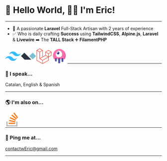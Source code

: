 # 👋 Hello World, 👨‍💻 I'm Eric!

---

- 🎯 A passionate **Laravel** Full-Stack Artisan with 2 years of experience
- ✅ Who is daily crafting **Success** using **TailwindCSS**, **Alpine.js**, **Laravel** & **Livewire** ➡️ The **TALL Stack** ➕ **FilamentPHP**

<a href="https://tailwindcss.com/">
  <img
    align="left"
    alt="TailwindCSS"
    title="TailwindCSS"
    width="50px"
    src="https://github.com/devicons/devicon/blob/v2.16.0/icons/tailwindcss/tailwindcss-original.svg"
  />
</a>

<a href="https://alpinejs.dev/">
  <img
    align="left"
    alt="AlpineJS"
    title="AlpineJS"
    width="50px"
    src="https://github.com/devicons/devicon/blob/v2.16.0/icons/alpinejs/alpinejs-original.svg"
  />
</a>

<a href="https://laravel.com/">
  <img
    align="left"
    alt="Laravel"
    title="Laravel"
    width="50px"
    src="https://github.com/devicons/devicon/blob/v2.16.0/icons/laravel/laravel-original.svg"
  />
</a>

<a href="https://livewire.laravel.com/">
  <img
    align="left"
    alt="Livewire"
    title="Livewire"
    width="50px"
    src="https://github.com/devicons/devicon/blob/v2.16.0/icons/livewire/livewire-original.svg"
  />
</a>

<br>
<br>

---

### 💬 I speak...

Catalan, English & Spanish

---

### 🌎 I'm also on...

<a href="https://stackoverflow.com/users/14569750/ericmp">
  <img
    align="left"
    alt="StackOverflow"
    title="StackOverflow"
    width="45px"
    src="https://github.com/devicons/devicon/blob/v2.16.0/icons/stackoverflow/stackoverflow-original.svg"
  />
</a>

<br>
<br>

---

### 📮 Ping me at... 

contactwEric@gmail.com

---
